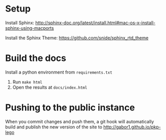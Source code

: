 # Setup

Install Sphinx: http://sphinx-doc.org/latest/install.html#mac-os-x-install-sphinx-using-macports

Install the Sphinx Theme: https://github.com/snide/sphinx_rtd_theme

# Build the docs

Install a python environment from `requirements.txt`

1. Run `make html`
2. Open the results at `docs/index.html`

# Pushing to the public instance

When you commit changes and push them, a git hook will automatically build and publish the new version of the site to http://gabor1.github.io/pkp-lego
